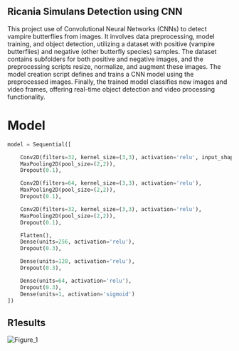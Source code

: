 Ricania Simulans Detection using CNN
-------------------------------------
This project use of Convolutional Neural Networks (CNNs) to detect vampire butterflies from images. It involves data preprocessing, model training, and object detection, utilizing a dataset with positive (vampire butterflies) and negative (other butterfly species) samples. The dataset contains subfolders for both positive and negative images, and the preprocessing scripts resize, normalize, and augment these images. The model creation script defines and trains a CNN model using the preprocessed images. Finally, the trained model classifies new images and video frames, offering real-time object detection and video processing functionality.

# Model
```python 
model = Sequential([

    Conv2D(filters=32, kernel_size=(3,3), activation='relu', input_shape=(32,32,3)),
    MaxPooling2D(pool_size=(2,2)),
    Dropout(0.1),

    Conv2D(filters=64, kernel_size=(3,3), activation='relu'),
    MaxPooling2D(pool_size=(2,2)),
    Dropout(0.1),

    Conv2D(filters=32, kernel_size=(3,3), activation='relu'),
    MaxPooling2D(pool_size=(2,2)),
    Dropout(0.1),

    Flatten(),
    Dense(units=256, activation='relu'),
    Dropout(0.3),

    Dense(units=128, activation='relu'),
    Dropout(0.3),

    Dense(units=64, activation='relu'),
    Dropout(0.3),
    Dense(units=1, activation='sigmoid')
])
```

R1esults
-------
![Figure_1](https://github.com/user-attachments/assets/e5e32325-6485-4bfe-8fbb-fba5c4465355)
